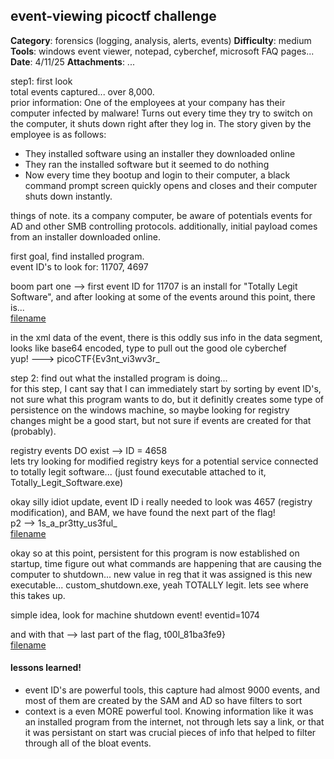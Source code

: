 ## event-viewing picoctf challenge ##
**Category**: forensics (logging, analysis, alerts, events)
**Difficulty**: medium
**Tools**: windows event viewer, notepad, cyberchef, microsoft FAQ pages... 
**Date**: 4/11/25
**Attachments**: ...

step1: first look <br>
total events captured... over 8,000. <br>
prior information: One of the employees at your company has their computer infected by malware! Turns out every time they try to switch on the computer, it shuts down right after they log in. The story given by the employee is as follows:
- They installed software using an installer they downloaded online
- They ran the installed software but it seemed to do nothing
- Now every time they bootup and login to their computer, a black command prompt screen quickly opens and closes and their computer shuts down instantly.

things of note. its a company computer, be aware of potentials events for AD and other SMB controlling protocols. additionally, initial payload comes from an installer downloaded online. <br>

first goal, find installed program.<br>
event ID's to look for: 11707, 4697    <br>

boom part one --> first event ID for 11707 is an install for "Totally Legit Software", and after looking at some of the events around this point, there is...<br>
[filename](picoeventchall1.png)

in the xml data of the event, there is this oddly sus info in the data segment, looks like base64 encoded, type to pull out the good ole cyberchef<br>
yup! ---> picoCTF{Ev3nt_vi3wv3r_ <br>

step 2: find out what the installed program is doing... <br>
for this step, I cant say that I can immediately start by sorting by event ID's, not sure what this program wants to do, but it definitly creates some type of persistence on the windows machine, so maybe looking for registry changes might be a good start, but not sure if events are created for that (probably).<br>

registry events DO exist --> ID = 4658 <br>
lets try looking for modified registry keys for a potential service connected to totally legit software...  (just found executable attached to it, Totally_Legit_Software.exe)

okay silly idiot update, event ID i really needed to look was 4657 (registry modification), and BAM, we have found the next part of the flag!<br>
p2 --> 1s_a_pr3tty_us3ful_<br>
[filename](picoeventchall2.png)

okay so at this point, persistent for this program is now established on startup, time figure out what commands are happening that are causing the computer to shutdown...
new value in reg that it was assigned is this new executable... custom_shutdown.exe, yeah TOTALLY legit. lets see where this takes up. <br>

simple idea, look for machine shutdown event!   eventid=1074 <br>

and with that --> last part of the flag, t00l_81ba3fe9} <br>
[filename](picoeventchall3.png)


#### lessons learned! ####
- event ID's are powerful tools, this capture had almost 9000 events, and most of them are created by the SAM and AD so have filters to sort 
- context is a even MORE powerful tool. Knowing information like it was an installed program from the internet, not through lets say a link, or that it was persistant on start was crucial pieces of info that helped to filter through all of the bloat events.